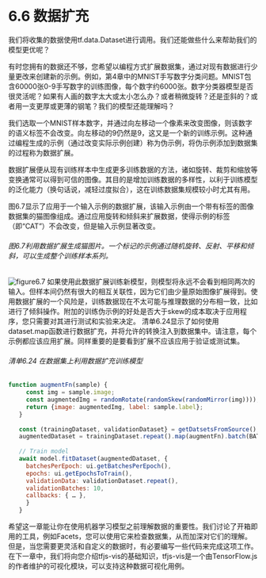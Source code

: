 # 6.6 数据扩充
我们将收集的数据使用tf.data.Dataset进行调用。我们还能做些什么来帮助我们的模型更优呢？

有时您拥有的数据还不够，您希望以编程方式扩展数据集，通过对现有数据进行少量更改来创建新的示例。例如，第4章中的MNIST手写数字分类问题。MNIST包含60000张0-9手写数字的训练图像，每个数字约6000张。数字分类器模型是否很灵活呢？如果有人画的数字太大或太小怎么办？或者稍微旋转？还是歪斜的？或者用一支更厚或更薄的钢笔？我们的模型还能理解吗？

我们选取一个MNIST样本数字，并通过向左移动一个像素来改变图像，则该数字的语义标签不会改变。向左移动的9仍然是9，这又是一个新的训练示例。这种通过编程生成的示例（通过改变实际示例创建）称为伪示例，将伪示例添加到数据集的过程称为数据扩展。

数据扩展便从现有训练样本中生成更多训练数据的方法，诸如旋转、裁剪和缩放等变换通常可以得到可信的图像。其目的是增加训练数据的多样性，以利于训练模型的泛化能力（换句话说，减轻过度拟合），这在训练数据集规模较小时尤其有用。

图6.7显示了应用于一个输入示例的数据扩展，该输入示例由一个带有标签的图像数据集的猫图像组成。通过应用旋转和倾斜来扩展数据，使得示例的标签（即“CAT”）不会改变，但是输入示例显著改变。
###### 图6.7利用数据扩展生成猫图片。一个标记的示例通过随机旋转、反射、平移和倾斜，可以生成整个训练样本系列。
<img :src="$withBase('/data/6.7.png')" alt="figure6.7"/>
如果使用此数据扩展训练新模型，则模型将永远不会看到相同两次的输入。但样本间仍然有很大的相互关联性，因为它们由少量原始图像扩展得到。使用数据扩展的一个风险是，训练数据现在不太可能与推理数据的分布相一致，比如进行了倾斜操作。附加的训练伪示例的好处是否大于skew的成本取决于应用程序，您只需要对其进行测试和实验来决定。
清单6.24显示了如何使用dataset.map函数进行数据扩充，并将允许的转换注入到数据集中。请注意，每个示例都应该应用扩展。同样重要的是要看到扩展不应该应用于验证或测试集。

###### 清单6.24 在数据集上利用数据扩充训练模型
```js
function augmentFn(sample) {
     const img = sample.image;
     const augmentedImg = randomRotate(randomSkew(randomMirror(img))));
     return {image: augmentedImg, label: sample.label};
   }
  
   const (trainingDataset, validationDataset} = getDatsetsFromSource();
   augmentedDataset = trainingDataset.repeat().map(augmentFn).batch(BATCH_SIZE);
  
   // Train model
   await model.fitDataset(augmentedDataset, {
     batchesPerEpoch: ui.getBatchesPerEpoch(),
     epochs: ui.getEpochsToTrain(),
     validationData: validationDataset.repeat(),
     validationBatches: 10,
     callbacks: { … },
     }
   }
```
希望这一章能让你在使用机器学习模型之前理解数据的重要性。我们讨论了开箱即用的工具，例如Facets，您可以使用它来检查数据集，从而加深对它们的理解。但是，当您需要更灵活和自定义的数据时，有必要编写一些代码来完成这项工作。在下一章中，我们将向您介绍tfjs-vis的基础知识，tfjs-vis是一个由TensorFlow.js的作者维护的可视化模块，可以支持这种数据可视化用例。
